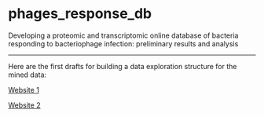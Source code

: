 # phages_response_db
Developing a proteomic and transcriptomic online database of bacteria responding to bacteriophage infection: preliminary results and analysis

---


Here are the first drafts for building a data exploration structure for the mined data:

[Website 1](https://bioinfo-arctic.github.io/phages_response_db/pages/geneDB_FlexDashBoards.html)

[Website 2](https://bioinfo-arctic.github.io/phages_response_db/pages/geneDB_standard_rmarkdown_web.html)
